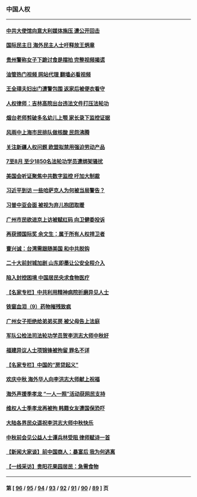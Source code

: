 ### 中国人权
---
#### [中共大使馆向意大利媒体施压 遭公开回击](../../pages/ncid278/n13826038.md?09170445) 
#### [国际民主日 海外民主人士吁释放王炳章](../../pages/ncid278/n13826558.md?09170445) 
#### [贵州警称女子下跪讨食是摆拍 完整视频揭谎](../../pages/ncid278/n13826144.md?09170445) 
#### [油管热门视频 网站代理 翻墙必看视频](http://209.222.30.114:81/youtube.html?09170445)
#### [王全璋夫妇出门遭警包围 返家后被便衣看守](../../pages/ncid278/n13826096.md?09170445) 
#### [人权律师：吉林高院出台违法文件打压法轮功](../../pages/ncid278/n13825665.md?09170445) 
#### [烟台老师剪破多名幼儿上颚 家长录下监控证据](../../pages/ncid278/n13825668.md?09170445) 
#### [风雨中上海市民排队做核酸 民怨沸腾](../../pages/ncid278/n13825281.md?09170445) 
#### [关注新疆人权问题 欧盟拟禁用强迫劳动产品](../../pages/ncid278/n13825131.md?09170445) 
#### [7至8月 至少1850名法轮功学员遭绑架骚扰](../../pages/ncid278/n13824925.md?09170445) 
#### [美国会听证聚焦中共数字监控 吁加大制裁](../../pages/ncid278/n13825083.md?09170445) 
#### [习近平到访 一些哈萨克人为何被当局警告？](../../pages/ncid278/n13824905.md?09170445) 
#### [习普中亚会面 被视为弃儿抱团取暖](../../pages/ncid278/n13824963.md?09170445) 
#### [广州市民欲进京上访被赋红码 向卫健委投诉](../../pages/ncid278/n13824766.md?09170445) 
#### [再获颁国际奖 余文生：属于所有人权捍卫者](../../pages/ncid278/n13824702.md?09170445) 
#### [曹兴诚：台湾需跟随美国 和中共脱钩](../../pages/ncid278/n13824177.md?09170445) 
#### [二十大前封城加剧 山东即墨让公安全程介入](../../pages/ncid278/n13824364.md?09170445) 
#### [陷入封控困境 中国居民央求食物医疗](../../pages/ncid278/n13823589.md?09170445) 
#### [【名家专栏】中共利用精神病院折磨异见人士](../../pages/ncid278/n13823233.md?09170445) 
#### [铁窗血泪（9）药物摧残致疯](../../pages/ncid278/n13819243.md?09170445) 
#### [广州女子拒绝给弟弟买房 被父母告上法庭](../../pages/ncid278/n13823195.md?09170445) 
#### [军队公检法司法轮功学员贺李洪志大师中秋好](../../pages/ncid278/n13822021.md?09170445) 
#### [福建异议人士项锦锋被拘留 罪名不详](../../pages/ncid278/n13822521.md?09170445) 
#### [【名家专栏】中国的“房贷起义”](../../pages/ncid278/n13821748.md?09170445) 
#### [欢庆中秋 海外华人向李洪志大师献上祝福](../../pages/ncid278/n13821687.md?09170445) 
#### [海外声援季孝龙 “一人一照”活动获网民支持](../../pages/ncid278/n13821379.md?09170445) 
#### [维权人士季孝龙再被拘 韩籍女友遭国保恐吓](../../pages/ncid278/n13821276.md?09170445) 
#### [大陆各界民众遥祝李洪志大师中秋快乐](../../pages/ncid278/n13821222.md?09170445) 
#### [中秋前会见公益人士谭兵林受阻 律师赋诗一首](../../pages/ncid278/n13821028.md?09170445) 
#### [【新闻大家谈】前中国商人：暴富后 我为何逃离](../../pages/ncid278/n13820946.md?09170445) 
#### [【一线采访】贵阳花果园居民：急需食物](../../pages/ncid278/n13820652.md?09170445) 

---
#### 第 [ [96](./96.md?09170445) / [95](./95.md?09170445) / [94](./94.md?09170445) / [93](./93.md?09170445) / [92](./92.md?09170445) / [91](./91.md?09170445) / [90](./90.md?09170445) / [89](./89.md?09170445) ] 页
